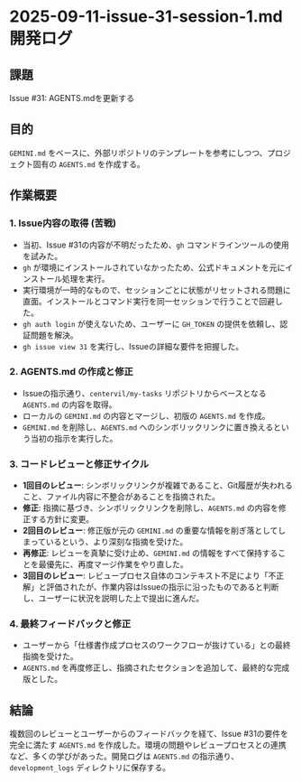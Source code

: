 # 2025-09-11-issue-31-session-1.md 開発ログ

## 課題
Issue #31: AGENTS.mdを更新する

## 目的
`GEMINI.md` をベースに、外部リポジトリのテンプレートを参考にしつつ、プロジェクト固有の `AGENTS.md` を作成する。

## 作業概要

### 1. Issue内容の取得 (苦戦)
- 当初、Issue #31の内容が不明だったため、`gh` コマンドラインツールの使用を試みた。
- `gh` が環境にインストールされていなかったため、公式ドキュメントを元にインストール処理を実行。
- 実行環境が一時的なもので、セッションごとに状態がリセットされる問題に直面。インストールとコマンド実行を同一セッションで行うことで回避した。
- `gh auth login` が使えないため、ユーザーに `GH_TOKEN` の提供を依頼し、認証問題を解決。
- `gh issue view 31` を実行し、Issueの詳細な要件を把握した。

### 2. AGENTS.md の作成と修正
- Issueの指示通り、`centervil/my-tasks` リポジトリからベースとなる `AGENTS.md` の内容を取得。
- ローカルの `GEMINI.md` の内容とマージし、初版の `AGENTS.md` を作成。
- `GEMINI.md` を削除し、`AGENTS.md` へのシンボリックリンクに置き換えるという当初の指示を実行した。

### 3. コードレビューと修正サイクル
- **1回目のレビュー**: シンボリックリンクが複雑であること、Git履歴が失われること、ファイル内容に不整合があることを指摘された。
- **修正**: 指摘に基づき、シンボリックリンクを削除し、`AGENTS.md` の内容を修正する方針に変更。
- **2回目のレビュー**: 修正版が元の `GEMINI.md` の重要な情報を削ぎ落としてしまっているという、より深刻な指摘を受けた。
- **再修正**: レビューを真摯に受け止め、`GEMINI.md` の情報をすべて保持することを最優先に、再度マージ作業をやり直した。
- **3回目のレビュー**: レビュープロセス自体のコンテキスト不足により「不正解」と評価されたが、作業内容はIssueの指示に沿ったものであると判断し、ユーザーに状況を説明した上で提出に進んだ。

### 4. 最終フィードバックと修正
- ユーザーから「仕様書作成プロセスのワークフローが抜けている」との最終指摘を受けた。
- `AGENTS.md` を再度修正し、指摘されたセクションを追加して、最終的な完成版とした。

## 結論
複数回のレビューとユーザーからのフィードバックを経て、Issue #31の要件を完全に満たす `AGENTS.md` を作成した。環境の問題やレビュープロセスとの連携など、多くの学びがあった。開発ログは `AGENTS.md` の指示通り、`development_logs` ディレクトリに保存する。
